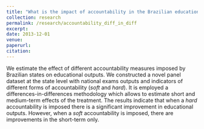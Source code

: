 ```yaml
---
title: "What is the impact of accountability in the Brazilian educational system?: A differences-in-differences approach." *Joint with [Prof. Dr. Vladimir Ponczek](https://sites.google.com/site/vponczek/)*
collection: research
permalink: /research/accountability_diff_in_diff
excerpt:
date: 2013-12-01
venue: 
paperurl: 
citation: 
---
```

We estimate the effect of different accountability measures imposed by Brazilian states on educational outputs. We constructed a novel panel dataset at the state level with national exams outputs and indicators of different forms of accountability (*soft* and *hard*). It is employed a differences-in-differences methodology which allows to estimate short and medium-term effects of the treatment. The results indicate that when a *hard* accountability is imposed there is a significant improvement in educational outputs. However, when a *soft* accountability is imposed, there are improvements in the short-term only.

